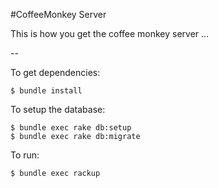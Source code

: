 #CoffeeMonkey Server

This is how you get the coffee monkey server ...

--

To get dependencies:

    $ bundle install
    
To setup the database:

    $ bundle exec rake db:setup
    $ bundle exec rake db:migrate

To run:

    $ bundle exec rackup 
    

    